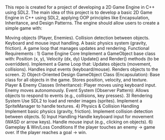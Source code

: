 This repo is created for a project of developing a 2D Game Engine in C++ using SDL2.
The main idea of this project is to develop a basic 2D Game Engine in C++ using SDL2, applying OOP principles like Encapsulation, Inheritance, and Design Patterns. The engine should allow users to create a simple game with:

Moving objects (Player, Enemies).
Collision detection between objects.
Keyboard and mouse input handling.
A basic physics system (gravity, friction).
A game loop that manages updates and rendering.
Functional Requirements :
  1️) Game Engine Core
    Implement a GameObject base class with:
    Position (x, y), Velocity (dx, dy)
    Update() and Render() methods (to be overridden).
    Implement a Game Loop that:
    Updates objects (movement, collisions).
    Handles input events (keyboard/mouse).
    Renders objects to the screen.
  2️)  Object-Oriented Design
    GameObject Class (Encapsulation):
    Base class for all objects in the game.
    Stores position, velocity, and texture.
    Player & Enemy Classes (Inheritance):
    Player moves using keyboard input.
    Enemy moves autonomously.
    Event System (Observer Pattern):
    Allows objects to respond to events (e.g., collisions, key presses).
  3) Rendering System
    Use SDL2 to load and render images (sprites).
    Implement a SpriteManager to handle textures.
  4️) Physics & Collision Handling
    Implement basic physics (gravity, friction).
    Implement collision detection between objects.
  5️) Input Handling
    Handle keyboard input for movement (WASD or arrow keys).
    Handle mouse input (e.g., clicking on objects).
  6️) Gameplay & Win/Loss Conditions
    If the player touches an enemy → game over.
    If the player reaches a goal → win.
